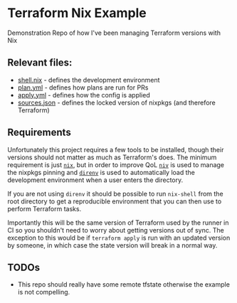 # Terraform Nix Example

Demonstration Repo of how I've been managing Terraform versions with Nix

## Relevant files:

- [shell.nix](./shell.nix) - defines the development environment
- [plan.yml](./.github/workflows/plan.yml) - defines how plans are run for PRs
- [apply.yml](./.github/workflows/apply.yml) - defines how the config is applied
- [sources.json](./nix/sources.json) - defines the locked version of nixpkgs (and therefore Terraform)

## Requirements

Unfortunately this project requires a few tools to be installed, though their versions should not matter as much as Terraform's does. The minimum requirement is just [`nix`](https://nixos.org/), but in order to improve QoL [`niv`](https://github.com/nmattia/niv) is used to manage the nixpkgs pinning and [`direnv`](https://github.com/direnv/) is used to automatically load the development environment when a user enters the directory.

If you are not using `direnv` it should be possible to run `nix-shell` from the root directory to get a reproducible environment that you can then use to perform Terraform tasks.

Importantly this will be the same version of Terraform used by the runner in CI so you shouldn't need to worry about getting versions out of sync. The exception to this would be if `terraform apply` is run with an updated version by someone, in which case the state version will break in a normal way.

## TODOs

- This repo should really have some remote tfstate otherwise the example is not compelling.
